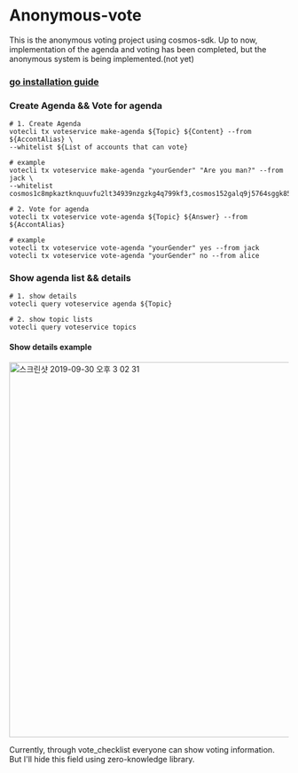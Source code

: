 # Anonymous-vote

This is the anonymous voting project using cosmos-sdk.
Up to now, implementation of the agenda and voting has been completed, but the anonymous system is being implemented.(not yet)


### [go installation guide ](./docs/install_guide.md)



### Create Agenda && Vote for agenda
```shell
# 1. Create Agenda
votecli tx voteservice make-agenda ${Topic} ${Content} --from ${AccontAlias} \
--whitelist ${List of accounts that can vote}

# example
votecli tx voteservice make-agenda "yourGender" "Are you man?" --from jack \
--whitelist cosmos1c8mpkaztknquuvfu2lt34939nzgzkg4q799kf3,cosmos152galq9j5764sggk85z504k50xuq788f9ua85f,cosmos1ed3mttdadlc2xwf7ac98ptrt7kg274uswlj900

# 2. Vote for agenda
votecli tx voteservice vote-agenda ${Topic} ${Answer} --from ${AccontAlias}

# example
votecli tx voteservice vote-agenda "yourGender" yes --from jack
votecli tx voteservice vote-agenda "yourGender" no --from alice
```

### Show agenda list && details
```shell
# 1. show details
votecli query voteservice agenda ${Topic}

# 2. show topic lists
votecli query voteservice topics
```

#### Show details example
<img width="677" alt="스크린샷 2019-09-30 오후 3 02 31" src="https://user-images.githubusercontent.com/37591278/65853169-915d0180-e393-11e9-8cbe-18b702684abc.png">

Currently, through vote_checklist everyone can show voting information.
But I'll hide this field using zero-knowledge library.
